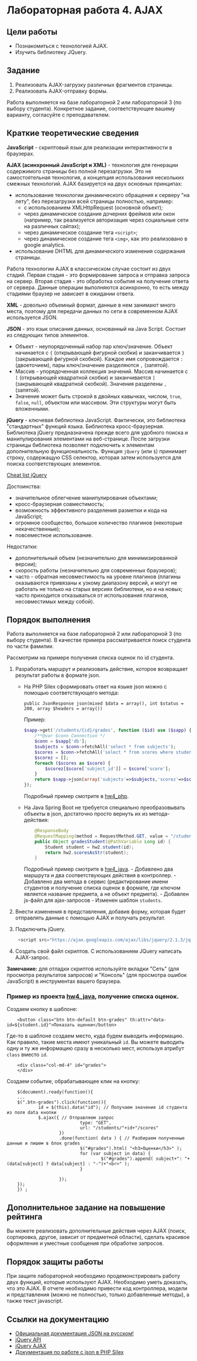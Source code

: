 # Лабораторная работа 4. AJAX

## Цели работы

- Познакомиться с технологией AJAX.
- Изучить библиотеку JQuery.

## Задание

1. Реализовать AJAX-загрузку различных фрагментов страницы.
2. Реализовать AJAX-отправку формы.

Работа выполняется на базе лабораторной 2 или лабораторной 3 (по выбору студента). Конкретное задание, соответствующее вашему варианту, согласуйте с преподавателем.

## Краткие теоретические сведения

**JavaScript** - скриптовый язык для реализации интерактивности в браузерах. 

**AJAX (асинхронный JavaScript и XML)** - технология для генерации содержимого страницы без полной перезагрузки. Это не самостоятельная технология, а концепция использования нескольких смежных технологий. AJAX базируется на двух основных принципах:
- использование технологии динамического обращения к серверу "на лету", без перезагрузки всей страницы полностью, например:
	- с использованием XMLHttpRequest (основной объект);
	- через динамическое создание дочерних фреймов или окон (например, так реализуется авторизация через социальные сети на различных сайтах);
	- через динамическое создание тега `<script>`;
	- через динамическое создание тега `<img>`, как это реализовано в google analytics.
- использование DHTML для динамического изменения содержания страницы.

Работа технологии AJAX в классическом случае состоит из двух стадий. Первая стадия - это формирование запроса и отправка запроса на сервер. Вторая стадия - это	обработка события на получение ответа от сервера. Данные операции выполняются асинхронно, то есть между стадиями браузер не зависает в ожидании ответа.

**XML** - довольно объемный формат, данные в нем занимают много места, поэтому для передачи данных по сети в современном AJAX используется JSON.

**JSON** - это язык описания данных, основанный на Java Script. Состоит из следующих типов элементов.
- Объект - неупорядоченный набор пар ключ/значение. Объект начинается с `{` (открывающей фигурной скобки) и заканчивается `}` (закрывающей фигурной скобкой). Каждое имя сопровождается `:` (двоеточием), пары ключ/значение разделяются `,` (запятой).
- Массив - упорядоченная коллекция значений. Массив начинается с `[` (открывающей квадратной скобки) и заканчивается `]` (закрывающей квадратной скобкой). Значения разделены `,` (запятой). 
- Значение может быть строкой в двойных кавычках, числом, `true`, `false`, `null`, объектом или массивом. Эти структуры могут быть вложенными. 

**jQuery** - ключевая библиотека JavaScript. Фактически, это библиотека "стандартных" функций языка. Библиотека кросс-браузерная. Библиотека jQuery предназначена прежде всего для удобного поиска и манипулирования элементами на веб-странице. После загрузки страницы библиотека позволяет подключить к элементам дополнительную функциональность. Функция `jQuery` (или `$`) принимает строку, содержащую CSS селектор, которая затем используется для поиска соответствующих элементов.

 [Cheat list jQuery](/mesdt/course/wiki/Cheat-list-jQuery)

Достоинства:
- значительное облегчение манипулирования объектами;
- кросс-браузерная совместимость;
- возможность эффективного разделения разметки и кода на JavaScript;
- огромное сообщество, большое количество плагинов (некоторые некачественные);
- повсеместное использование.

Недостатки:
- дополнительный объем (незначительно для минимизированной версии);
- скорость работы (незначительно для современных браузеров);
- часто - обратная несовместимость на уровне плагинов (плагины оказываются привязаны к узкому диапазону версий, и могут не работать не только на старых версиях библиотеки, но и на новых; часто приходится отказываться от использования плагинов, несовместимых между собой).

## Порядок выполнения

Работа выполняется на базе лабораторной 2 или лабораторной 3 (по выбору студента). В качестве примера рассматривается поиск студента по части фамилии.

Рассмотрим на примере получения списка оценок по id студента.

1. Разработать маршрут и реализовать действие, которое возвращает результат работы в формате json.
	
	- На PHP Silex сформировать ответ на языке json можно с помощью соответствующего метода:

		```
		public JsonResponse json(mixed $data = array(), int $status = 200, array $headers = array())
		```

		Пример:

		```php
		$sapp->get('/students/{id}/grades', function ($id) use ($sapp) {
			/**@var $conn Connection */
			$conn = $sapp['db'];
			$subjects = $conn->fetchAll('select * from subjects');
			$scores = $conn->fetchAll('select * from scores where student_id = ?', [$id]);
			$scorez = [];
			foreach ($scores as $score) {
				$scorez[$score['subject_id']] = $score['score'];
			}
			return $sapp->json(array('subjects'=>$subjects,'scorez'=>$scorez));
		});
		```
		Подробный пример смотрите в [hw4_php](https://github.com/mesdt/hw4_php). 
			
	- На Java Spring Boot не требуется специально преобразовывать объекты в json, достаточно просто вернуть их из метода-действия:
	
		```java
			@ResponseBody
			@RequestMapping(method = RequestMethod.GET, value = "/students/{id}/scores")
			public Object gradesStudent(@PathVariable Long id) {
				Student student = hw2.student(id);
				return hw2.scoresAsStr(student);
			}
		```
		Подробный пример смотрите в [hw4_java](https://github.com/mesdt/hw4_java). 
			- Добавлено два маршрута и два соответствующих действия в контроллер. 
			- Добавлено два метода в сервис (редактирование имени студентов и получение списка оценок в формате, где ключом является название предмета, а не объект предмета).
			- Добавлен js-файл для ajax-запросов
			- Изменен шаблон `students`.
	
2. Внести изменения в представления, добавив форму, которая будет отправлять данные с помощью AJAX и получать результат.
	
3. Подключить jQuery.

	```javascript
	 <script src="https://ajax.googleapis.com/ajax/libs/jquery/2.1.3/jquery.min.js"></script>	
	```
4. Создать свой файл скриптов. С использованием JQuery написать AJAX-запрос.

**Замечание:** для отладки скриптов используйте вкладки "Сеть" (для просмотра результатов запросов) и "Консоль" (для просмотра ошибок JavaScript) в инструментах вашего браузера.

### Пример из проекта [hw4_java](https://github.com/mesdt/hw4_java), получение списка оценок. 
Создаем кнопку в шаблоне:

```
	<button class="btn btn-default btn-grades" th:attr="data-id=${student.id}">Показать оценки</button>
```

Где-то в шаблоне создаем место, куда будем выводить информацию. Как правило, такие места имеют уникальный `id`. Вы можете выводить одну и ту же информацию сразу в несколько мест, используя атрибут `class` вместо `id`.

```
	<div class="col-md-4" id="grades">		
	</div>
```

Создаем событие, обрабатывающее клик на кнопку:

```
	$(document).ready(function(){    
	...
	$(".btn-grades").click(function(){
			id = $(this).data("id"); // Получаем значение id студента из поля data кнопки
			$.ajax({ // Отправляем запрос
							type: "GET",
							url: "/students/"+id+"/scores"
					})
					.done(function( data ) { // Разбираем полученные данные и пишем в блок grades
							$("#grades").html( "<h3>Оценки</h3>" );
							for (var subject in data) {
									$("#grades").append( subject+": "+ (data[subject] ? data[subject] : "-")+"<br>" );
							}

					});		
	});
	}) ;
```

## Дополнительное задание на повышение рейтинга

Вы можете реализовать дополнительные действия через AJAX (поиск, сортировка, другое, зависит от предметной области), сделать красивое оформление и уместные сообщения при обработке запросов.

## Порядок защиты работы

При защите лабораторной необходимо продемонстрировать работу двух функций, которые используют AJAX. Необходимо уметь доказать, что это AJAX. В отчете необходимо привести код контроллера, модели и представления (можно не полностью, только добавленные методы), а также текст javascript.

## Ссылки на документацию
- [Официальная документация JSON на русском!](http://www.json.org/json-ru.html)
- [jQuery API](http://api.jquery.com/)
- [jQuery AJAX](http://api.jquery.com/jquery.ajax/)
- [Документация по работе с json в PHP Silex](http://silex.sensiolabs.org/doc/cookbook/json_request_body.html)
